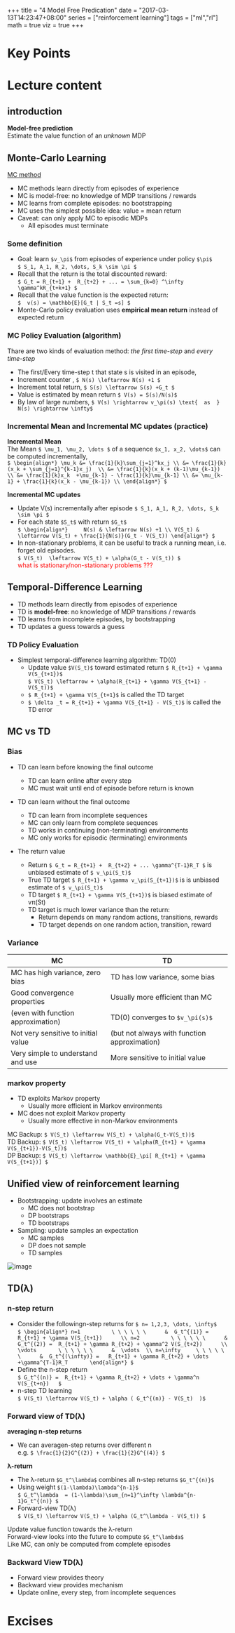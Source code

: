 +++
title = "4 Model Free Predication"
date = "2017-03-13T14:23:47+08:00"
series = ["reinforcement learning"]
tags = ["ml","rl"]
math = true
viz = true
+++

# Key Points

# Lecture content

## introduction
**Model-free prediction**           
Estimate the value function of an _unknown_ MDP

## Monte-Carlo Learning
[MC method](https://en.wikipedia.org/wiki/Monte_Carlo_method) 

- MC methods learn directly from episodes of experience
- MC is model-free: no knowledge of MDP transitions / rewards 
- MC learns from complete episodes: no bootstrapping
- MC uses the simplest possible idea: value = mean return
- Caveat: can only apply MC to episodic MDPs 
    - All episodes must terminate

### Some definition
- Goal: learn `$v_\pi$` from episodes of experience under policy `$\pi$`            
    `$ S_1, A_1, R_2, \dots, S_k \sim \pi $`
- Recall that the return is the total discounted reward:            
    `$ G_t = R_{t+1} +  R_{t+2} + ... = \sum_{k=0} ^\infty \gamma^kR_{t+k+1} $`     
- Recall that the value function is the expected return:            
    `$  v(s) = \mathbb{E}[G_t | S_t =s] $`    
- Monte-Carlo policy evaluation uses **empirical mean return** instead of expected return        


### MC Policy Evaluation (algorithm)
Thare are two kinds of evaluation method:  _the first time-step_ and _every time-step_     

- The first/Every time-step  t that state s is visited in an episode,       
- Increment counter ,     `$ N(s) \leftarrow N(s) +1 $`       
- Increment total return, `$ S(s) \leftarrow S(s) +G_t $`     
- Value is estimated by mean return `$ V(s) = S(s)/N(s)$`     
- By law of large numbers, `$ V(s) \rightarrow v_\pi(s) \text{  as  } N(s) \rightarrow \infty$`       


### Incremental Mean and Incremental MC updates (practice)
**Incremental Mean**        
The Mean `$ \mu_1, \mu_2, \dots $` of a sequence `$x_1, x_2, \dots$` can be computed incrementally,                
`$
\begin{align*}
\mu_k &= \frac{1}{k}\sum_{j=1}^kx_j \\
      &= \frac{1}{k}(x_k + \sum_{j=1}^{k-1}x_j)  \\
      &= \frac{1}{k}(x_k + (k-1)\mu_{k-1})  \\
      &= \frac{1}{k}x_k  +\mu_{k-1} - \frac{1}{k}\mu_{k-1} \\
      &= \mu_{k-1} + \frac{1}{k}(x_k - \mu_{k-1}) \\
\end{align*}
$`

**Incremental MC updates**         

- Update V(s) incrementally after episode `$ S_1, A_1, R_2, \dots, S_k \sim \pi $`          
- For each state `$S_t$` with return `$G_t$`            
`$
\begin{align*}    
    N(s) & \leftarrow N(s) +1 \\
    V(S_t) & \leftarrow V(S_t) + \frac{1}{N(s)}(G_t - V(S_t))
\end{align*}
$`
- In non-stationary problems, it can be useful to track a running mean, i.e. forget old episodes.                   
`$ V(S_t)  \leftarrow V(S_t) + \alpha(G_t - V(S_t)) $`     
<span style="color:red">what is stationary/non-stationary problems ???</span>   

## Temporal-Difference Learning
- TD methods learn directly from episodes of experience
- TD is **model-free**: no knowledge of MDP transitions / rewards 
- TD learns from incomplete episodes, by bootstrapping
- TD updates a guess towards a guess

### TD Policy Evaluation
- Simplest temporal-difference learning algorithm: TD(0) 
    - Update value `$V(S_t)$` toward estimated return `$ R_{t+1} + \gamma V(S_{t+1})$`  
        `$ V(S_t) \leftarrow + \alpha(R_{t+1} + \gamma V(S_{t+1} - V(S_t))$`    
    - `$ R_{t+1} + \gamma V(S_{t+1}$` is called the TD target       
    - `$ \delta _t = R_{t+1} + \gamma V(S_{t+1} - V(S_t)$` is called the TD error     

## MC vs TD
### Bias
- TD can learn before knowing the final outcome
    - TD can learn online after every step
    - MC must wait until end of episode before return is known
- TD can learn without the final outcome 
    - TD can learn from incomplete sequences
    - MC can only learn from complete sequences
    - TD works in continuing (non-terminating) environments 
    - MC only works for episodic (terminating) environments

- The return value
    - Return `$ G_t = R_{t+1} +  R_{t+2} + ... \gamma^{T-1}R_T $`  is unbiased estimate of `$ v_\pi(S_t)$`
    - True TD target `$ R_{t+1} + \gamma v_\pi(S_{t+1})$` is is unbiased estimate of `$ v_\pi(S_t)$`
    - TD target `$ R_{t+1} + \gamma V(S_{t+1})$` is biased estimate of vπ(St)
    - TD target is much lower variance than the return:
        - Return depends on many random actions, transitions, rewards 
        - TD target depends on one random action, transition, reward

### Variance
 MC | TD
--- | ---
MC has high variance, zero bias    |        TD has low variance, some bias                                                                      
Good convergence properties        |        Usually more efficient than MC                                                 
(even with function approximation) |        TD(0) converges to `$v_\pi(s)$`                                                     
Not very sensitive to initial value|        (but not always with function approximation)                                                  
Very simple to understand and use  |        More sensitive to initial value            

### markov property
- TD exploits Markov property
    - Usually more efficient in Markov environments
- MC does not exploit Markov property
    - Usually more effective in non-Markov environments       

MC Backup: `$ V(S_t) \leftarrow V(S_t) + \alpha(G_t-V(S_t))$`       
TD Backup: `$ V(S_t) \leftarrow V(S_t) + \alpha(R_{t+1} + \gamma V(S_{t+1})-V(S_t))$`            
DP Backup: `$ V(S_t) \leftarrow \mathbb{E}_\pi[ R_{t+1} + \gamma V(S_{t+1})] $`

## Unified view of reinforcement learning
- Bootstrapping: update involves an estimate 
    - MC does not bootstrap
    - DP bootstraps
    - TD bootstraps
- Sampling: update samples an expectation 
    - MC samples
    - DP does not sample 
    - TD samples

![image](/img/content/note/rl/unified_view_of_rl.png)

## TD(λ)
### n-step return
- Consider the followingn-step returns for `$ n= 1,2,3, \dots, \infty$`         
`$
\begin{align*}
n=1          \ \ \ \ \ \      &  G_t^{(1)} =  R_{t+1} + \gamma V(S_{t+1})      \\
n=2          \ \ \ \ \ \      &  G_t^{(2)} =  R_{t+1} + \gamma R_{t+2} + \gamma^2 V(S_{t+2})      \\
\vdots       \ \ \ \ \ \      &  \vdots  \\
n=\infty     \ \ \ \ \ \      &  G_t^{(\infty)} =   R_{t+1} + \gamma R_{t+2} + \dots +\gamma^{T-1}R_T      
\end{align*}
$`
- Define the n-step return      
`$ G_t^{(n)} =  R_{t+1} + \gamma R_{t+2} + \dots + \gamma^n V(S_{t+n})   $`         
- n-step TD learning        
`$ V(S_t) \leftarrow V(S_t) + \alpha ( G_t^{(n)} - V(S_t)  )$`

### Forward view of TD(λ)  

**averaging n-step returns**            

- We can averagen-step returns over different n          
    e.g.  `$ \frac{1}{2}G^{(2)} + \frac{1}{2}G^{(4)} $`  

**λ-return**            

- The λ-return `$G_t^\lambda$` combines all n-step returns `$G_t^{(n)}$`        
- Using weight `$(1-\lambda)\lambda^{n-1}$`       
    `$ G_t^\lambda  = (1-\lambda)\sum_{n=1}^\infty \lambda^{n-1}G_t^{(n)} $`       
- Forward-view TD(λ)     
    `$ V(S_t) \leftarrow V(S_t) + \alpha (G_t^\lambda - V(S_t)) $`



Update value function towards the λ-return          
Forward-view looks into the future to compute `$G_t^\lambda$`           
Like MC, can only be computed from complete episodes            

### Backward View TD(λ)  
- Forward view provides theory
- Backward view provides mechanism
- Update online, every step, from incomplete sequences

# Excises
